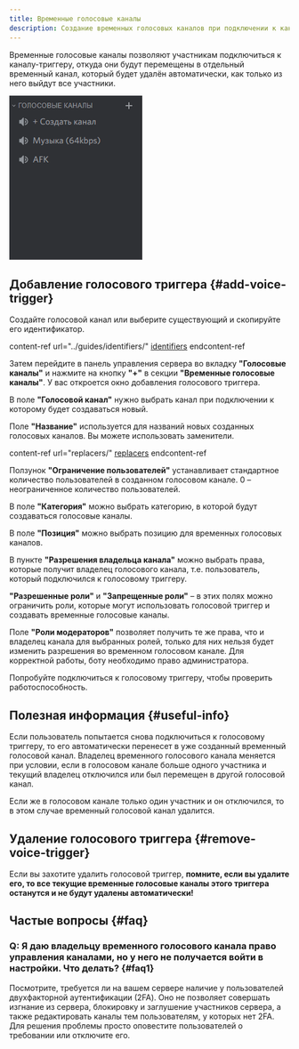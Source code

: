 ```yaml
---
title: Временные голосовые каналы
description: Создание временных голосовых каналов при подключении к каналу-триггеру
---
```


Временные голосовые каналы позволяют участникам подключиться к каналу-триггеру, откуда они будут перемещены в отдельный временный канал, который будет удалён автоматически, как только из него выйдут все участники.

![Демонстрация](../../static/img/temp-voices-demo.gif)

## Добавление голосового триггера {#add-voice-trigger}

Создайте голосовой канал или выберите существующий и скопируйте его идентификатор.

content-ref url="../guides/identifiers/"
[identifiers](../guides/identifiers/)
endcontent-ref

Затем перейдите в панель управления сервера во вкладку **"Голосовые каналы"** и нажмите на кнопку **"+"** в секции **"Временные голосовые каналы"**. У вас откроется окно добавления голосового триггера.

В поле **"Голосовой канал"** нужно выбрать канал при подключении к которому будет создаваться новый.

Поле **"Название"** используется для названий новых созданных голосовых каналов. Вы можете использовать заменители.

content-ref url="replacers/"
[replacers](replacers/)
endcontent-ref

Ползунок **"Ограничение пользователей"** устанавливает стандартное количество пользователей в созданном голосовом канале. 0 – неограниченное количество пользователей.

В поле **"Категория"** можно выбрать категорию, в которой будут создаваться голосовые каналы.

В поле **"Позиция"** можно выбрать позицию для временных голосовых каналов.

В пункте **"Разрешения владельца канала"** можно выбрать права, которые получит владелец голосового канала, т.е. пользователь, который подключился к голосовому триггеру.

**"Разрешенные роли"** и **"Запрещенные роли"** – в этих полях можно ограничить роли, которые могут использовать голосовой триггер и создавать временные голосовые каналы.

Поле **"Роли модераторов"** позволяет получить те же права, что и владелец канала для выбранных ролей, только для них нельзя будет изменить разрешения во временном голосовом канале. Для корректной работы, боту необходимо право администратора.

Попробуйте подключиться к голосовому триггеру, чтобы проверить работоспособность.

## Полезная информация {#useful-info}

Если пользователь попытается снова подключиться к голосовому триггеру, то его автоматически перенесет в уже созданный временный голосовой канал. Владелец временного голосового канала меняется при условии, если в голосовом канале больше одного участника и текущий владелец отключился или был перемещен в другой голосовой канал.

Если же в голосовом канале только один участник и он отключился, то в этом случае временный голосовой канал удалится.

## Удаление голосового триггера {#remove-voice-trigger}

Если вы захотите удалить голосовой триггер, **помните, если вы удалите его, то все текущие временные голосовые каналы этого триггера останутся и не будут удалены автоматически!**

## Частые вопросы {#faq}

### Q: Я даю владельцу временного голосового канала право управления каналами, но у него не получается войти в настройки. Что делать? {#faq1}

Посмотрите, требуется ли на вашем сервере наличие у пользователей двухфакторной аутентификации (2FA). Оно не позволяет совершать изгнание из сервера, блокировку и заглушение участников сервера, а также редактировать каналы тем пользователям, у которых нет 2FA. Для решения проблемы просто оповестите пользователей о требовании или отключите его.
